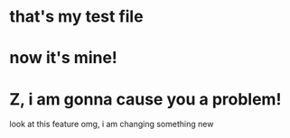 # that's my test file
# now it's mine!
# Z, i am gonna cause you a problem!
look at this feature
omg, i am changing something new 